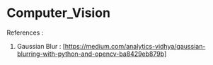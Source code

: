 # Computer_Vision


References :


1) Gaussian Blur :  [https://medium.com/analytics-vidhya/gaussian-blurring-with-python-and-opencv-ba8429eb879b]
